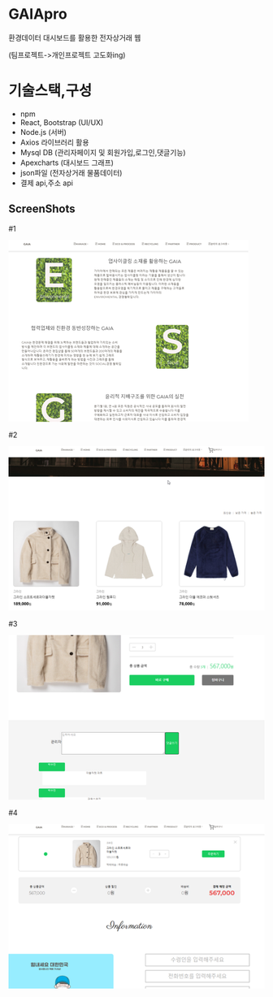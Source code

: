 # GAIApro

환경데이터 대시보드를 활용한 전자상거래 웹

(팀프로젝트->개인프로젝트 고도화ing)

# 기술스택,구성

- npm
- React, Bootstrap (UI/UX)
- Node.js (서버)
- Axios 라이브러리 활용
- Mysql DB (관리자페이지 및 회원가입,로그인,댓글기능)
- Apexcharts (대시보드 그래프)
- json파일 (전자상거래 물품데이터)
- 결제 api,주소 api

## ScreenShots

#1

![alt text](https://github.com/suminpark123/GAIApro/blob/main/src/assets/img/gitimg/K-243.png)

#2

![alt text](https://github.com/suminpark123/GAIApro/blob/main/src/assets/img/gitimg/K-244.png)

#3

![alt text](https://github.com/suminpark123/GAIApro/blob/main/src/assets/img/gitimg/K-245.png)

#4

![alt text](https://github.com/suminpark123/GAIApro/blob/main/src/assets/img/gitimg/K-246.png)
